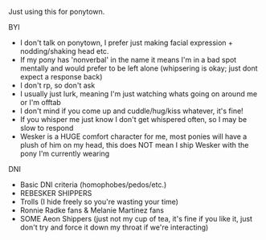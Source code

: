 Just using this for ponytown.


BYI
 - I don't talk on ponytown, I prefer just making facial expression + nodding/shaking head etc.
 - If my pony has 'nonverbal' in the name it means I'm in a bad spot mentally and would prefer to be left alone (whipsering is okay; just dont expect a response back)
 - I don't rp, so don't ask
 - I usually just lurk, meaning I'm just watching whats going on around me or I'm offtab
 - I don't mind if you come up and cuddle/hug/kiss whatever, it's fine!
 - If you whisper me just know I don't get whispered often, so I may be slow to respond
 - Wesker is a HUGE comfort character for me, most ponies will have a plush of him on my head, this does NOT mean I ship Wesker with the pony I'm currently wearing

DNI 
 - Basic DNI criteria (homophobes/pedos/etc.)
 - REBESKER SHIPPERS
 - Trolls (I hide freely so you're wasting your time)
 - Ronnie Radke fans & Melanie Martinez fans
 - SOME Aeon Shippers (just not my cup of tea, it's fine if you like it, just don't try and force it down my throat if we're interacting)

